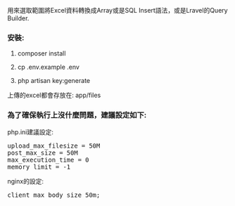 用來選取範圍將Excel資料轉換成Array或是SQL Insert語法，或是Lravel的Query Builder.

<h3>安裝:</h3>

1. composer install

2. cp .env.example .env

3. php artisan key:generate

上傳的excel都會存放在:
app/files

<h3>為了確保執行上沒什麼問題，建議設定如下:</h3>

php.ini建議設定:
<pre>
upload_max_filesize = 50M
post_max_size = 50M
max_execution_time = 0
memory_limit = -1
</pre>

nginx的設定:
<pre>
client_max_body_size 50m;
</pre>

